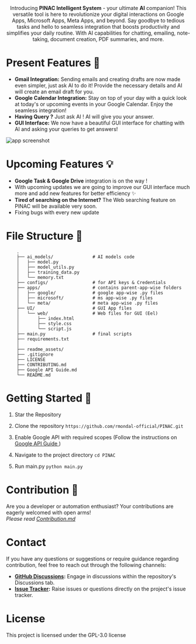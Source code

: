 <img src="https://github.com/rmondal-official/PINAC/blob/main/readme_assets/readme_header.jpg" alt="">

<br>

<div align="middle">
Introducing <b>PINAC Intelligent System</b> - your ultimate <b>AI</b> companion! This versatile tool is here to revolutionize your digital interactions on Google Apps, Microsoft Apps, Meta Apps, and beyond. Say goodbye to tedious tasks and hello to seamless integration that boosts productivity and simplifies your daily routine. With AI capabilities for chatting, emailing, note-taking, document creation, PDF summaries, and more.   
</div>  
   

# Present Features 🎯  

* **Gmail Integration:** Sending emails and creating drafts are now made even simpler, just ask AI to do it! Provide the necessary details and AI will create an email draft for you.
* **Google Calendar Integration:** Stay on top of your day with a quick look at today's or upcoming events in your Google Calendar. Enjoy the seamless integration!
* **Having Query ?** Just ask AI ! AI will give you your answer.
* **GUI Interface:** We now have a beautiful GUI interface for chatting with AI and asking your queries to get answers!
<img src="https://github.com/rmondal-official/PINAC/blob/main/readme_assets/App_screenshot.jpg" alt="app screenshot">


# Upcoming Features 💡

* **Google Task & Google Drive** integration is on the way !
* With upcoming updates we are going to improve our GUI interface much more and add new features for better efficiency ✨
*  **Tired of searching on the Internet?** The Web searching feature on PINAC will be available very soon.
*  Fixing bugs with every new update


# File Structure 📁

        .
        ├── ai_models/               # AI models code
        │   ├── model.py
        │   ├── model_utils.py
        │   ├── training_data.py
        │   └── memory.txt 
        ├── configs/                 # for API keys & Credentials 
        ├── apps/                    # contains parent-app-wise folders
        │   ├── google/              # google app-wise .py files
        │   ├── microsoft/           # ms app-wise .py files
        │   └── meta/                # meta app-wise .py files
        ├── UI/                      # GUI App files
        │   └── web/                 # Web files for GUI (Eel)
        │       ├── index.html
        │       ├── style.css      
        │       └── script.js    
        ├── main.py                  # final scripts
        ├── requirements.txt
        │
        ├── readme_assets/
        ├── .gitignore
        ├── LICENSE
        ├── CONTRIBUTING.md
        ├── Google API Guide.md
        └── README.md


# Getting Started 🚀

1. Star the Repository
2. Clone the repository `https://github.com/rmondal-official/PINAC.git`
3. Enable Google API with required scopes (Follow the instructions on <a href="https://github.com/rmondal-official/PINAC/blob/main/Google%20API%20Guide.md">Google API Guide </a>)

4. Navigate to the project directory `cd PINAC`  
5. Run main.py `python main.py`


# Contribution 🎉

Are you a developer or automation enthusiast? Your contributions are eagerly welcomed with open arms!   
_Please read <a href="https://github.com/rmondal-official/PINAK/blob/main/CONTRIBUTING.md">Contribution.md</a>_


# Contact

If you have any questions or suggestions or require guidance regarding contribution, feel free to reach out through the following channels:

* **<a href="https://github.com/rmondal-official/PINAK/discussions">GitHub Discussions</a>:** Engage in discussions within the repository's Discussions tab.
* **<a href="https://github.com/rmondal-official/PINAK/issues">Issue Tracker</a>:** Raise issues or questions directly on the project's issue tracker.


# License 
This project is licensed under the GPL-3.0 license
